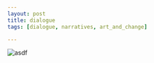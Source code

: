 ```yaml
---
layout: post
title: dialogue
tags: [dialogue, narratives, art_and_change]

---
```

![asdf](../../../../images/moonassi.png)
